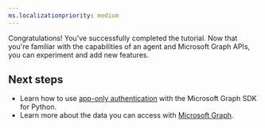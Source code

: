 ```yaml
---
ms.localizationpriority: medium
---
```


<!-- markdownlint-disable MD041 -->

Congratulations! You've successfully completed the tutorial. Now that you're familiar with the capabilities of an agent and Microsoft Graph APIs, you can experiment and add new features.

## Next steps

- Learn how to use [app-only authentication](/graph/tutorials/python-app-only) with the Microsoft Graph SDK for Python.
- Learn more about the data you can access with [Microsoft Graph](/graph/overview).

